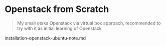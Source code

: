 # Openstack from Scratch 

> My small otaka Openstack via virtual box approach, recommended to try with it as initial learning of Openstack 

installation-openstack-ubuntu-note.md